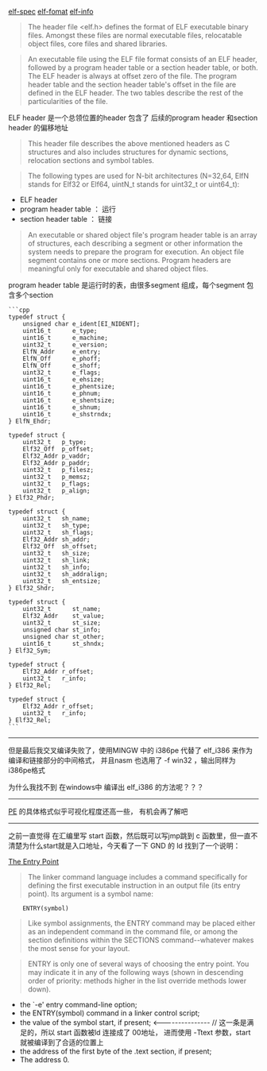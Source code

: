 [elf-spec](https://refspecs.linuxfoundation.org/elf/elf.pdf)
[elf-fomat](https://linux.die.net/man/5/elf)
[elf-info](https://www.cnblogs.com/gongxianjin/p/16906719.html)

> The header file <elf.h> defines the format of ELF executable binary files. Amongst these files are normal executable files, relocatable object files, core files and shared libraries.

> An executable file using the ELF file format consists of an ELF header, followed by a program header table or a section header table, or both. The ELF header is always at offset zero of the file. The program header table and the section header table's offset in the file are defined in the ELF header. The two tables describe the rest of the particularities of the file.

ELF header 是一个总领位置的header 包含了 后续的program header 和section header 的偏移地址

> This header file describes the above mentioned headers as C structures and also includes structures for dynamic sections, relocation sections and symbol tables.

> The following types are used for N-bit architectures (N=32,64, ElfN stands for Elf32 or Elf64, uintN_t stands for uint32_t or uint64_t):


+ ELF header 
+ program header table ： 运行
+ section header table ： 链接


> An executable or shared object file's program header table is an array of structures, each describing a segment or other information the system needs to prepare the program for execution. An object file segment contains one or more sections. Program headers are meaningful only for executable and shared object files.     

program header table 是运行时的表，由很多segment 组成，每个segment 包含多个section

    ```cpp
    typedef struct {
        unsigned char e_ident[EI_NIDENT];
        uint16_t      e_type;
        uint16_t      e_machine;
        uint32_t      e_version;
        ElfN_Addr     e_entry;
        ElfN_Off      e_phoff;
        ElfN_Off      e_shoff;
        uint32_t      e_flags;
        uint16_t      e_ehsize;
        uint16_t      e_phentsize;
        uint16_t      e_phnum;
        uint16_t      e_shentsize;
        uint16_t      e_shnum;
        uint16_t      e_shstrndx;
    } ElfN_Ehdr;

    typedef struct {
        uint32_t   p_type;
        Elf32_Off  p_offset;
        Elf32_Addr p_vaddr;
        Elf32_Addr p_paddr;
        uint32_t   p_filesz;
        uint32_t   p_memsz;
        uint32_t   p_flags;
        uint32_t   p_align;
    } Elf32_Phdr;

    typedef struct {
        uint32_t   sh_name;
        uint32_t   sh_type;
        uint32_t   sh_flags;
        Elf32_Addr sh_addr;
        Elf32_Off  sh_offset;
        uint32_t   sh_size;
        uint32_t   sh_link;
        uint32_t   sh_info;
        uint32_t   sh_addralign;
        uint32_t   sh_entsize;
    } Elf32_Shdr;

    typedef struct {
        uint32_t      st_name;
        Elf32_Addr    st_value;
        uint32_t      st_size;
        unsigned char st_info;
        unsigned char st_other;
        uint16_t      st_shndx;
    } Elf32_Sym;

    typedef struct {
        Elf32_Addr r_offset;
        uint32_t   r_info;
    } Elf32_Rel;

    typedef struct {
        Elf32_Addr r_offset;
        uint32_t   r_info;
    } Elf32_Rel;
    ```


---

但是最后我交叉编译失败了，使用MINGW 中的 i386pe 代替了 elf_i386 来作为编译和链接部分的中间格式，
并且nasm 也选用了 -f win32 ，输出同样为 i386pe格式

为什么我找不到 在windows中 编译出 elf_i386 的方法呢？？？

---

[PE](https://learn.microsoft.com/en-us/windows/win32/debug/pe-format) 的具体格式似乎可视化程度还高一些， 有机会再了解吧


---

之前一直觉得 在汇编里写 start 函数，然后既可以写jmp跳到 c 函数里，但一直不清楚为什么start就是入口地址，今天看了一下 GND 的 ld 找到了一个说明：

[The Entry Point](https://ftp.gnu.org/pub/old-gnu/Manuals/ld-2.9.1/html_node/ld_24.html#SEC24)

> The linker command language includes a command specifically for defining the first executable instruction in an output file (its entry point). Its argument is a symbol name:

        ENTRY(symbol)

> Like symbol assignments, the ENTRY command may be placed either as an independent command in the command file, or among the section definitions within the SECTIONS command--whatever makes the most sense for your layout.

> ENTRY is only one of several ways of choosing the entry point. You may indicate it in any of the following ways (shown in descending order of priority: methods higher in the list override methods lower down).

+ the `-e' entry command-line option;
+ the ENTRY(symbol) command in a linker control script;
+ the value of the symbol start, if present;  <--------------- //  这一条是满足的，所以 start 函数被ld 连接成了 00地址， 进而使用 -Ttext 参数，start 就被编译到了合适的位置上
+ the address of the first byte of the .text section, if present;
+ The address 0.
  